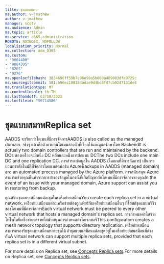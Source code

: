 ```yaml
---
title: ชุดแบบสมาพ
ms.author: v-jmathew
author: v-jmathew
manager: scotv
ms.audience: Admin
ms.topic: article
ms.service: o365-administration
ROBOTS: NOINDEX, NOFOLLOW
localization_priority: Normal
ms.collection: Adm_O365
ms.custom:
- "9004400"
- "9004395"
- "8265"
- "9276"
ms.openlocfilehash: 3834696ff59b7e96e90a5b660a489003dfa9729c
ms.sourcegitcommit: 581c696ec108184adae9d4bc8f47cb9247131de8
ms.translationtype: MT
ms.contentlocale: th-TH
ms.lasthandoff: 03/10/2021
ms.locfileid: "50714586"
---
```

# <a name="replica-set"></a><span data-ttu-id="925bb-102">ชุดแบบสมาพ</span><span class="sxs-lookup"><span data-stu-id="925bb-102">Replica set</span></span>

<span data-ttu-id="925bb-103">AADDS จะเรียกว่าโดเมนที่มีการจัดการ</span><span class="sxs-lookup"><span data-stu-id="925bb-103">AADDS is also called as the managed domain.</span></span> <span data-ttu-id="925bb-104">จริงๆ แล้วคือตัวควบคุมโดเมนสองตัวที่เรียกใช้และดูแลรักษาโดย Backend</span><span class="sxs-lookup"><span data-stu-id="925bb-104">It is actually two domain controllers that are run and maintained by the backend.</span></span> <span data-ttu-id="925bb-105">DCs สองเครื่องจะมีหนึ่ง DC หลักและหนึ่งการซ้อแบบ DC</span><span class="sxs-lookup"><span data-stu-id="925bb-105">The two DCs include one main DC and one replication DC.</span></span> <span data-ttu-id="925bb-106">การสํารองข้อมูลใน AADDS (โดเมนที่มีการจัดการ) เป็นกระบวนการอัตโนมัติที่จัดการโดยแพลตฟอร์ม Azure</span><span class="sxs-lookup"><span data-stu-id="925bb-106">Backups in AADDS (managed domain) are an automated process managed by the Azure platform.</span></span> <span data-ttu-id="925bb-107">การสนับสนุน Azure สามารถช่วยคุณคืนค่าจากการสํารองข้อมูลในกรณีที่เกิดปัญหากับโดเมนที่มีการจัดการของคุณ</span><span class="sxs-lookup"><span data-stu-id="925bb-107">In the event of an issue with your managed domain, Azure support can assist you in restoring from backup.</span></span>

<span data-ttu-id="925bb-108">คุณสร้างชุดแบบเสมือนแต่ละชุดในเครือข่ายเสมือน</span><span class="sxs-lookup"><span data-stu-id="925bb-108">You create each replica set in a virtual network.</span></span> <span data-ttu-id="925bb-109">เครือข่ายเสมือนแต่ละเครือข่ายต้องถูกเพียร์กับเครือข่ายเสมือนอื่นๆ ที่โฮสต์ชุดแบบพรีวิวของโดเมนที่มีการจัดการ</span><span class="sxs-lookup"><span data-stu-id="925bb-109">Each virtual network must be peered to every other virtual network that hosts a managed domain's replica set.</span></span> <span data-ttu-id="925bb-110">การกําหนดค่านี้สร้างโทโพโลยีเครือข่ายตาข่ายที่สนับสนุนการกําหนดค่าไดเรกทอรี</span><span class="sxs-lookup"><span data-stu-id="925bb-110">This configuration creates a mesh network topology that supports directory replication.</span></span> <span data-ttu-id="925bb-111">เครือข่ายเสมือนสามารถรองรับชุดแบบเสมือนหลายชุดได้ ถ้าชุดแบบเสมือนแต่ละชุดอยู่ในเครือข่ายย่อยเสมือนที่ต่างกัน</span><span class="sxs-lookup"><span data-stu-id="925bb-111">A virtual network can support multiple replica sets, provided that each replica set is in a different virtual subnet.</span></span>

<span data-ttu-id="925bb-112">For more details on Replica set, see [Concepts Replica sets](https://docs.microsoft.com/azure/active-directory-domain-services/concepts-replica-sets).</span><span class="sxs-lookup"><span data-stu-id="925bb-112">For more details on Replica set, see [Concepts Replica sets](https://docs.microsoft.com/azure/active-directory-domain-services/concepts-replica-sets).</span></span>
